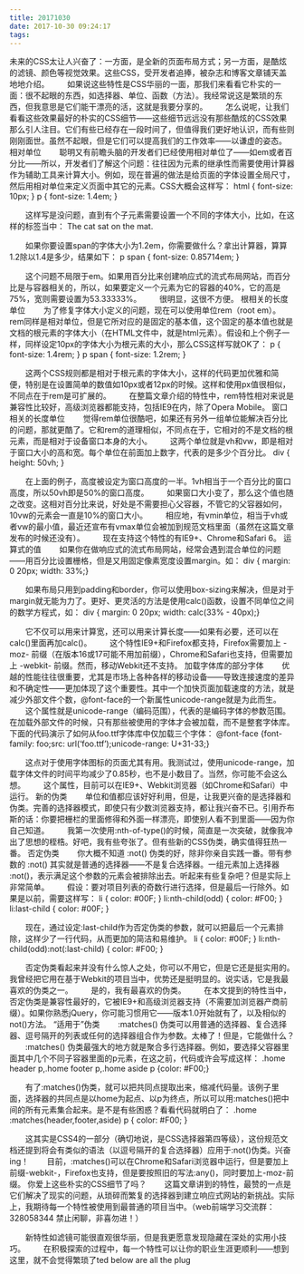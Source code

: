 ```yaml
---
title: 20171030
date: 2017-10-30 09:24:17
tags:
---
```


未来的CSS太让人兴奋了：一方面，是全新的页面布局方式；另一方面，是酷炫的滤镜、颜色等视觉效果。这些CSS，受开发者追捧，被杂志和博客文章铺天盖地地介绍。 
　　如果说这些特性是CSS华丽的一面，那我们来看看它朴实的一面：很不起眼的东西，如选择器、单位、函数（方法）。我经常说这是繁琐的东西，但我意思是它们能干漂亮的活，这就是我要分享的。 
　　怎么说呢，让我们看看这些效果最好的朴实的CSS细节——这些细节远远没有那些酷炫的CSS效果那么引人注目。它们有些已经存在一段时间了，但值得我们更好地认识，而有些则刚刚面世。虽然不起眼，但是它们可以提高我们的工作效率——以谦虚的姿态。 
相对单位 
　　聪明又有前瞻头脑的开发者们已经使用相对单位了——如em或者百分比——所以，开发者们了解这个问题：往往因为元素的继承性而需要使用计算器作为辅助工具来计算大小。例如，现在普遍的做法是给页面的字体设置全局尺寸，然后用相对单位来定义页面中其它的元素。CSS大概会这样写： 
html { font-size: 10px; } p { font-size: 1.4em; }

　　这样写是没问题，直到有个子元素需要设置一个不同的字体大小，比如，在这样的标签当中： 
The cat sat on the mat.

　　如果你要设置span的字体大小为1.2em，你需要做什么？拿出计算器，算算1.2除以1.4是多少，结果如下： 
p span { font-size: 0.85714em; }

　　这个问题不局限于em。如果用百分比来创建响应式的流式布局网站，而百分比是与容器相关的，所以，如果要定义一个元素为它的容器的40%，它的高是75%，宽则需要设置为53.33333%。 
　　很明显，这很不方便。 
根相关的长度单位 
　　为了修复字体大小定义的问题，现在可以使用单位rem（root em）。rem同样是相对单位，但是它所对应的是固定的基本值，这个固定的基本值也就是文档的根元素的字体大小（在HTML文件中，就是html元素）。假设和上个例子一样，同样设定10px的字体大小为根元素的大小，那么CSS这样写就OK了： 
p { font-size: 1.4rem; } p span { font-size: 1.2rem; }

　　这两个CSS规则都是相对于根元素的字体大小，这样的代码更加优雅和简便，特别是在设置简单的数值如10px或者12px的时候。这样和使用px值很相似，不同点在于rem是可扩展的。 
　　在整篇文章介绍的特性中，rem特性相对来说是兼容性比较好，高级浏览器都能支持，包括IE9在内，除了Opera Mobile。 
窗口相关的长度单位 
　　觉得rem单位很酷吧，如果还有另外一组单位能解决百分比的问题，那就更酷了。它和rem的道理相似，不同点在于，它相对的不是文档的根元素，而是相对于设备窗口本身的大小。 
　　这两个单位就是vh和vw，即是相对于窗口大小的高和宽。每个单位在前面加上数字，代表的是多少个百分比。 
div { height: 50vh; }

　　在上面的例子，高度被设定为窗口高度的一半。1vh相当于一个百分比的窗口高度，所以50vh即是50%的窗口高度。 
　　如果窗口大小变了，那么这个值也随之改变。这相对百分比来说，好处是不需要担心父容器，不管它的父容器如何，10vw的元素会一直是10%的窗口大小。 
　　相应地，有vmin单位，相当于vh或者vw的最小值，最近还宣布有vmax单位会被加到规范文档里面（虽然在这篇文章发布的时候还没有）。 
　　现在支持这个特性的有IE9+、Chrome和Safari 6。 
运算式的值 
　　如果你在做响应式的流式布局网站，经常会遇到混合单位的问题——用百分比设置栅格，但是又用固定像素宽度设置margin。如： 
div { margin: 0 20px; width: 33%;}

　　如果布局只用到padding和border，你可以使用box-sizing来解决，但是对于margin就无能为力了。更好、更灵活的方法是使用calc()函数，设置不同单位之间的数学方程式，如： 
div { margin: 0 20px; width: calc(33% - 40px);}

　　它不仅可以用来计算宽，还可以用来计算长度——如果有必要，还可以在calc()里面再加calc()。 
　　这个特性IE9+和Firefox都支持，Firefox需要加上 -moz- 前缀（在版本16或17可能不用加前缀），Chrome和Safari也支持，但需要加上 -webkit- 前缀。然而，移动Webkit还不支持。 
加载字体库的部分字体 
　　优越的性能往往很重要，尤其是市场上各种各样的移动设备——导致连接速度的差异和不确定性——更加体现了这个重要性。其中一个加快页面加载速度的方法，就是减少外部文件个数，@font-face的一个新属性unicode-range就是为此而生。 
　　这个属性就是unicode-range（编码范围），代表的是编码字体的参数范围。在加载外部文件的时候，只有那些被使用的字体才会被加载，而不是整套字体库。下面的代码演示了如何从foo.ttf字体库中仅加载三个字体： 
@font-face {font-family: foo;src: url(‘foo.ttf’);unicode-range: U+31-33;}

　　这点对于使用字体图标的页面尤其有用。我测试过，使用unicode-range，加载字体文件的时间平均减少了0.85秒，也不是小数目了。当然，你可能不会这么想。 
　　这个属性，目前可以在IE9+、Webkit浏览器（如Chrome和Safari）中运行。 
新的伪类 
　　单位和值都应该好好利用，但是，让我更兴奋的是选择器和伪类。完善的选择器模式，即使只有少数浏览器支持，都让我兴奋不已。引用乔布斯的话：你要把栅栏的里面修得和外面一样漂亮，即使别人看不到里面——因为你自己知道。 
　　我第一次使用:nth-of-type()的时候，简直是一次突破，就像我冲出了思想的桎梏。好吧，我有些夸张了。但有些新的CSS伪类，确实值得狂热一番。 
否定伪类 
　　你大概不知道 :not() 伪类的好，除非你亲自实践一番。带有参数的 :not() 其实就是普通的选择器——不是复合选择器。一组元素加上选择器 :not()，表示满足这个参数的元素会被排除出去。听起来有些复杂吧？但是实际上非常简单。 
　　假设：要对项目列表的奇数行进行选择，但是最后一行除外。如果是以前，需要这样写： 
li { color: #00F; } li:nth-child(odd) { color: #F00; } li:last-child { color: #00F; }

　　现在，通过设定:last-child作为否定伪类的参数，就可以把最后一个元素排除，这样少了一行代码，从而更加的简洁和易维护。 
li { color: #00F; } li:nth-child(odd):not(:last-child) { color: #F00; }

　　否定伪类看起来并没有什么惊人之处，你可以不用它，但是它还是挺实用的。我曾经把它用在基于Webkit的项目当中，优势还是挺明显的。说实话，它是我最喜欢的伪类之一。 
　　是的，我有最喜欢的伪类。 
　　在本文提到的特性当中，否定伪类是兼容性最好的，它被IE9+和高级浏览器支持（不需要加浏览器产商前缀）。如果你熟悉jQuery，你可能习惯用它——版本1.0开始就有了，以及相似的not()方法。 
“适用于”伪类 
　　:matches() 伪类可以用普通的选择器、复合选择器、逗号隔开的列表或任何的选择器组合作为参数。太棒了！但是，它能做什么？ 
　　:matches() 伪类最强大的地方就是聚合多行选择器。例如，要选择父容器里面其中几个不同子容器里面的p元素，在这之前，代码或许会写成这样： 
.home header p,.home footer p,.home aside p {color: #F00;}

　　有了:matches()伪类，就可以把共同点提取出来，缩减代码量。该例子里面，选择器的共同点是以home为起点、以p为终点，所以可以用:matches()把中间的所有元素集合起来。是不是有些困惑？看看代码就明白了： 
.home :matches(header,footer,aside) p { color: #F00; }

　　这其实是CSS4的一部分（确切地说，是CSS选择器第四等级），这份规范文档还提到将会有类似的语法（以逗号隔开的复合选择器）应用于:not()伪类。兴奋ing！ 
　　目前，:matches()可以在Chrome和Safari浏览器中运行，但是要加上前缀-webkit-，Firefox也支持，但是要按照旧的写法:any()，同时要加上-moz-前缀。 
你爱上这些朴实的CSS细节了吗？ 
　　这篇文章讲到的特性，最赞的一点是它们解决了现实的问题，从琐碎而繁复的选择器到建立响应式网站的新挑战。实际上，我期待每一个特性被使用到最普通的项目当中。（web前端学习交流群：328058344 禁止闲聊，非喜勿进！）

　　新特性如滤镜可能很直观很华丽，但是我更愿意发现隐藏在深处的实用小技巧。 
　　在积极探索的过程中，每一个特性可以让你的职业生涯更顺利——想到这里，就不会觉得繁琐了ted below are all the plug
